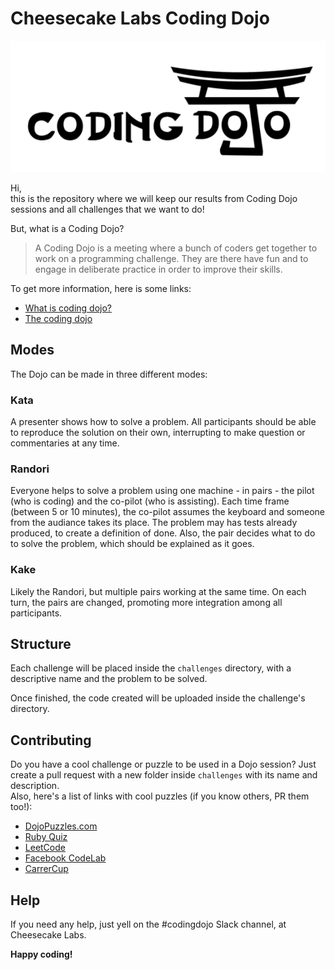 # Cheesecake Labs Coding Dojo

![CodingDojo](/codingdojo.png)

Hi,   
this is the repository where we will keep our results from Coding Dojo sessions and all challenges that we want to do!

But, what is a Coding Dojo?

> A Coding Dojo is a meeting where a bunch of coders get together to work on a programming challenge. They are there have fun and to engage in deliberate practice in order to improve their skills.

To get more information, here is some links:

- [What is coding dojo?](http://codingdojo.org/)
- [The coding dojo](http://code.joejag.com/2009/the-coding-dojo.html)

## Modes
The Dojo can be made in three different modes:

### Kata
A presenter shows how to solve a problem. All participants should be able to reproduce the solution on their own, interrupting to make question or commentaries at any time.

### Randori
Everyone helps to solve a problem using one machine - in pairs - the pilot (who is coding) and the co-pilot (who is assisting). Each time frame (between 5 or 10 minutes), the co-pilot assumes the keyboard and someone from the audiance takes its place. The problem may has tests already produced, to create a definition of done. Also, the pair decides what to do to solve the problem, which should be explained as it goes.

### Kake
Likely the Randori, but multiple pairs working at the same time. On each turn, the pairs are changed, promoting more integration among all participants.

## Structure
Each challenge will be placed inside the `challenges` directory, with a descriptive name and the problem to be solved.

Once finished, the code created will be uploaded inside the challenge's directory.

## Contributing
Do you have a cool challenge or puzzle to be used in a Dojo session? Just create a pull request with a new folder inside `challenges` with its name and description.  
Also, here's a list of links with cool puzzles (if you know others, PR them too!):

- [DojoPuzzles.com](http://dojopuzzles.com/)
- [Ruby Quiz](http://rubyquiz.com/)
- [LeetCode](https://leetcode.com/problemset/algorithms/)
- [Facebook CodeLab](https://codelab.interviewbit.com/)
- [CarrerCup](https://www.careercup.com/page)

## Help
If you need any help, just yell on the #codingdojo Slack channel, at Cheesecake Labs.

**Happy coding!**
